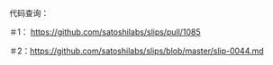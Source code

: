  代码查询：

＃1： https://github.com/satoshilabs/slips/pull/1085

＃2：https://github.com/satoshilabs/slips/blob/master/slip-0044.md
